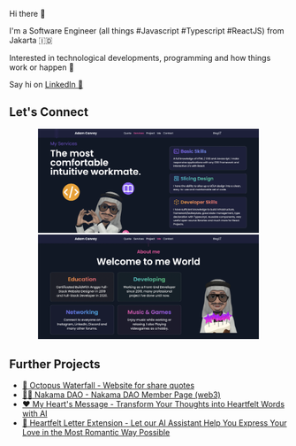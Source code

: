 Hi there 👋

I'm a Software Engineer (all things #Javascript #Typescript #ReactJS) from Jakarta 🇮🇩

Interested in technological developments, programming and how things work or happen 🚀

Say hi on [LinkedIn 👔](https://imyours.vercel.app/queue?redirect_uri=https://www.linkedin.com/in/adam-c-46a111188/)

## Let's Connect

<p align="center">
  <a href="https://imyours.vercel.app/queue?redirect_uri=/#services">
    <img src="./resources/services.webp" width="400" alt="Portfolio Website - Services"/>
  </a>
  <a href="https://imyours.vercel.app/queue?redirect_uri=/#me">
    <img src="./resources/me.webp" width="400" alt="Portfolio Website - Me"/>
  </a>
</p>

## Further Projects

- [🐙 Octopus Waterfall - Website for share quotes](https://imyours.vercel.app/queue?redirect_uri=https://octopuswaterfall.web.app/)
- [🏴‍☠️ Nakama DAO - Nakama DAO Member Page (web3)](https://imyours.vercel.app/queue?redirect_uri=https://nakama-dao.vercel.app/)
- [❤️ My Heart's Message - Transform Your Thoughts into Heartfelt Words with AI](https://imyours.vercel.app/queue?redirect_uri=https://my-hearts-message.vercel.app/?fr=gh)
- [💌 Heartfelt Letter Extension - Let our AI Assistant Help You Express Your Love in the Most Romantic Way Possible](https://imyours.vercel.app/queue?redirect_uri=https://github.com/adamcanray/heartfelt-letters-extension)
